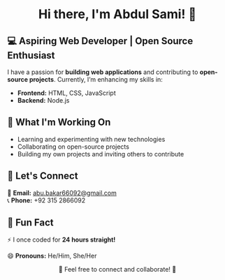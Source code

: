 <h1 align="center">Hi there, I'm Abdul Sami! 👋</h1>

<h2>💻 Aspiring Web Developer | Open Source Enthusiast</h2>

<p>
I have a passion for <strong>building web applications</strong> and contributing to <strong>open-source projects</strong>. 
Currently, I’m enhancing my skills in:
</p>

<ul>
  <li><strong>Frontend:</strong> HTML, CSS, JavaScript</li>
  <li><strong>Backend:</strong> Node.js</li>
</ul>

<h2>🚀 What I'm Working On</h2>
<ul>
  <li>Learning and experimenting with new technologies</li>
  <li>Collaborating on open-source projects</li>
  <li>Building my own projects and inviting others to contribute</li>
</ul>

<h2>🤝 Let's Connect</h2>
<p>
📧 <strong>Email:</strong> <a href="mailto:abu.bakar66092@gmail.com">abu.bakar66092@gmail.com</a> <br>
📞 <strong>Phone:</strong> +92 315 2866092
</p>

<h2>🌟 Fun Fact</h2>
<p>⚡ I once coded for <strong>24 hours straight!</strong></p>

<p>😄 <strong>Pronouns:</strong> He/Him, She/Her</p>

<p align="center">🚀 Feel free to connect and collaborate! 🚀</p>



<!--
**Sami12188/sami12188** is a ✨ _special_ ✨ repository because its `README.md` (this file) appears on your GitHub profile.

Here are some ideas to get you started:

- 🔭 I’m currently working on ...
- 🌱 I’m currently learning ...
- 👯 I’m looking to collaborate on ...
- 🤔 I’m looking for help with ...
- 💬 Ask me about ...
- 📫 How to reach me: ...
- 😄 Pronouns: ...
- ⚡ Fun fact: ...
-->
